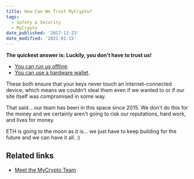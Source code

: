 ```yaml
---
title: How Can We Trust MyCrypto?
tags:
  - Safety & Security
  - MyCrypto
date_published: '2017-11-23'
date_modified: '2021-01-15'
---
```


**The quickest answer is: Luckily, you don't have to trust us!**

- [You can run us offline](/how-to/offline/how-to-run-mycrypto-offline-and-locally).
- [You can use a hardware wallet](/staying-safe/hardware-wallet-recommendations).

These both ensure that your keys never touch an internet-connected device, which means we couldn't steal them even if we wanted to or if our site itself was compromised in some way.

That said... our team has been in this space since 2015. We don't do this for the money and we certainly aren't going to risk our reputations, hard work, and lives for money.

ETH is going to the moon as it is... we just have to keep building for the future and we can have it all. :)

## Related links

- [Meet the MyCrypto Team](https://about.mycrypto.com/)
